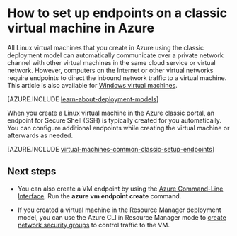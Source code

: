 <properties
	pageTitle="Set up endpoints on a classic Linux VM | Microsoft Azure"
	description="Learn to set up endpoints in the Azure classic portal to allow communication with a Linux virtual machine in Azure"
	services="virtual-machines-linux"
	documentationCenter=""
	authors="cynthn"
	manager="timlt"
	editor=""
	tags="azure-service-management"/>

<tags
	ms.service="virtual-machines-linux"
	ms.workload="infrastructure-services"
	ms.tgt_pltfrm="vm-linux"
	ms.devlang="na"
	ms.topic="article"
	ms.date="04/19/2016"
	ms.author="cynthn"/>

# How to set up endpoints on a classic virtual machine in Azure

All Linux virtual machines that you create in Azure using the classic deployment model can automatically communicate over a private network channel with other virtual machines in the same cloud service or virtual network. However, computers on the Internet or other virtual networks require endpoints to direct the inbound network traffic to a virtual machine. This article is also available for [Windows virtual machines](virtual-machines-windows-classic-setup-endpoints.md).

[AZURE.INCLUDE [learn-about-deployment-models](../../includes/learn-about-deployment-models-classic-include.md)]

When you create a Linux virtual machine in the Azure classic portal, an endpoint for Secure Shell (SSH) is typically created for you automatically. You can configure additional endpoints while creating the virtual machine or afterwards as needed.
 

[AZURE.INCLUDE [virtual-machines-common-classic-setup-endpoints](../../includes/virtual-machines-common-classic-setup-endpoints.md)]

## Next steps

* You can also create a VM endpoint by using the [Azure Command-Line Interface](../virtual-machines-command-line-tools.md). Run the **azure vm endpoint create** command.

* If you created a virtual machine in the Resource Manager deployment model, you can use the Azure CLI in Resource Manager mode to [create network security groups](../virtual-network/virtual-networks-create-nsg-arm-cli.md) to control traffic to the VM.